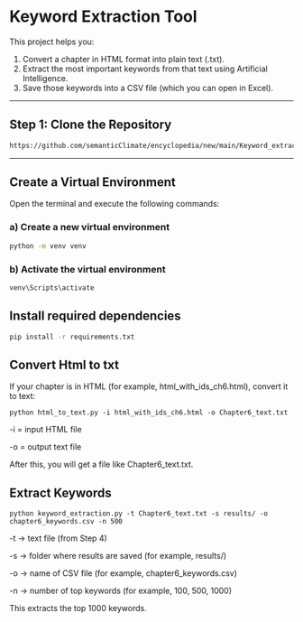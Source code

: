 # Keyword Extraction Tool  

This project helps you:  
1. Convert a chapter in HTML format into plain text (.txt).  
2. Extract the most important keywords from that text using Artificial Intelligence.  
3. Save those keywords into a CSV file (which you can open in Excel).  
---
## Step 1: Clone the Repository  
```bash
https://github.com/semanticClimate/encyclopedia/new/main/Keyword_extraction
```
---
## Create a Virtual Environment

Open the terminal and execute the following commands:

### a) Create a new virtual environment
```sh
python -m venv venv
```

### b) Activate the virtual environment
```sh
venv\Scripts\activate
```

## Install required dependencies
```sh
pip install -r requirements.txt
```
## Convert Html to txt 
 If your chapter is in HTML (for example, html_with_ids_ch6.html), convert it to text:
 ```
python html_to_text.py -i html_with_ids_ch6.html -o Chapter6_text.txt
```
-i = input HTML file

-o = output text file

After this, you will get a file like Chapter6_text.txt.

## Extract Keywords
```
python keyword_extraction.py -t Chapter6_text.txt -s results/ -o chapter6_keywords.csv -n 500
```
-t → text file (from Step 4)

-s → folder where results are saved (for example, results/)

-o → name of CSV file (for example, chapter6_keywords.csv)

-n → number of top keywords (for example, 100, 500, 1000)

This extracts the top 1000 keywords.




